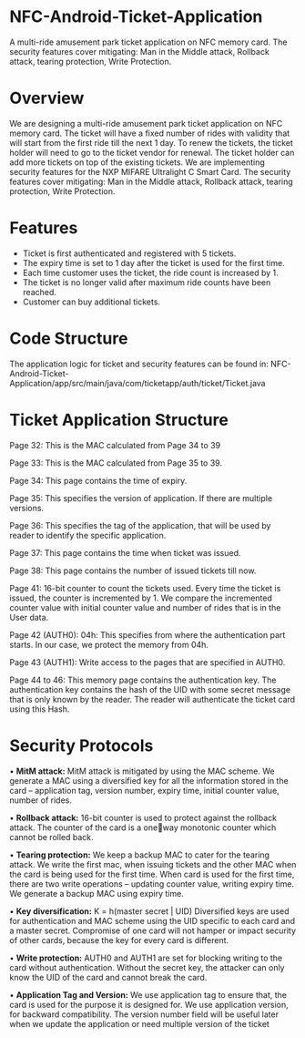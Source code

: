 # NFC-Android-Ticket-Application
 A multi-ride amusement park ticket application on NFC memory card. The security features cover mitigating: Man in the Middle attack, Rollback  attack, tearing protection, Write Protection.

# Overview
We are designing a multi-ride amusement park ticket application on NFC memory card. The ticket will 
have a fixed number of rides with validity that will start from the first ride till the next 1 day. To renew 
the tickets, the ticket holder will need to go to the ticket vendor for renewal. The ticket holder can add 
more tickets on top of the existing tickets. We are implementing security features for the NXP MIFARE 
Ultralight C Smart Card. The security features cover mitigating: Man in the Middle attack, Rollback 
attack, tearing protection, Write Protection.

# Features 
- Ticket is first authenticated and registered with 5 tickets.
- The expiry time is set to 1 day after the ticket is used for the first time.
- Each time customer uses the ticket, the ride count is increased by 1.
- The ticket is no longer valid after maximum ride counts have been reached. 
- Customer can buy additional tickets.

# Code Structure
The application logic for ticket and security features can be found in:  NFC-Android-Ticket-Application/app/src/main/java/com/ticketapp/auth/ticket/Ticket.java

# Ticket Application Structure

Page 32: This is the MAC calculated from Page 34 to 39

Page 33: This is the MAC calculated from Page 35 to 39.

Page 34: This page contains the time of expiry. 

Page 35: This specifies the version of application. If there are multiple versions.

Page 36: This specifies the tag of the application, that will be used by reader to identify the specific 
application. 

Page 37: This page contains the time when ticket was issued. 

Page 38: This page contains the number of issued tickets till now. 

Page 41: 16-bit counter to count the tickets used. Every time the ticket is issued, the counter is 
incremented by 1. We compare the incremented counter value with initial counter value and number of 
rides that is in the User data.

Page 42 (AUTH0): 04h: This specifies from where the authentication part starts. In our case, we protect 
the memory from 04h.

Page 43 (AUTH1): Write access to the pages that are specified in AUTH0. 

Page 44 to 46: This memory page contains the authentication key. The authentication key contains the 
hash of the UID with some secret message that is only known by the reader. The reader will 
authenticate the ticket card using this Hash.


# Security Protocols
• **MitM attack:** MitM attack is mitigated by using the MAC scheme. We generate a MAC using a diversified key 
for all the information stored in the card – application tag, version number, expiry time, initial 
counter value, number of rides. 

• **Rollback attack:** 16-bit counter is used to protect against the rollback attack. The counter of the card is a oneway monotonic counter which cannot be rolled back. 

• **Tearing protection:** We keep a backup MAC to cater for the tearing attack. We write the first mac, when issuing 
tickets and the other MAC when the card is being used for the first time. When card is used for 
the first time, there are two write operations – updating counter value, writing expiry time. We 
generate a backup MAC using expiry time.

• **Key diversification:** K = h(master secret | UID) Diversified keys are used for authentication and MAC scheme using 
the UID specific to each card and a master secret. Compromise of one card will not hamper or 
impact security of other cards, because the key for every card is different. 

• **Write protection:** AUTH0 and AUTH1 are set for blocking writing to the card without authentication. Without the 
secret key, the attacker can only know the UID of the card and cannot break the card. 

• **Application Tag and Version:** We use application tag to ensure that, the card is used for the purpose it is designed for. We use 
application version, for backward compatibility. The version number field will be useful later 
when we update the application or need multiple version of the ticket
